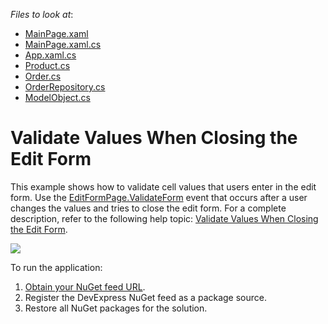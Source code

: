 <!-- default file list -->
*Files to look at*:

* [MainPage.xaml](./DataGrid_ValidateFormEvent/MainPage.xaml)
* [MainPage.xaml.cs](./DataGrid_ValidateFormEvent/MainPage.xaml.cs)
* [App.xaml.cs](./DataGrid_ValidateFormEvent/App.xaml.cs)
* [Product.cs](./DataGrid_ValidateFormEvent/DataModel/Product.cs)
* [Order.cs](./DataGrid_ValidateFormEvent/DataModel/Order.cs)
* [OrderRepository.cs](./DataGrid_ValidateFormEvent/DataModel/OrderRepository.cs)
* [ModelObject.cs](./DataGrid_ValidateFormEvent/DataModel/ModelObject.cs)
<!-- default file list end -->
# Validate Values When Closing the Edit Form
This example shows how to validate cell values that users enter in the edit form. Use the [EditFormPage.ValidateForm](https://docs.devexpress.com/MobileControls/DevExpress.XamarinForms.DataGrid.EditFormPage.ValidateForm) event that occurs after a user changes the values and tries to close the edit form. For a complete description, refer to the following help topic: [Validate Values When Closing the Edit Form](https://docs.devexpress.com/MobileControls/401328/xamarin-forms/data-grid/examples/input-validation#validate-values-when-closing-the-edit-form).

<img src="./img/default-edit-form.png"/>

To run the application:
1. [Obtain your NuGet feed URL](http://docs.devexpress.com/GeneralInformation/116042/installation/install-devexpress-controls-using-nuget-packages/obtain-your-nuget-feed-url).
2. Register the DevExpress NuGet feed as a package source.
3. Restore all NuGet packages for the solution.

